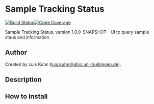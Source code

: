 # Sample Tracking Status

[![Build Status](https://travis-ci.com/qbicsoftware/sample-tracking-status-portlet.svg?branch=development)](https://travis-ci.com/qbicsoftware/sample-tracking-status-portlet)[![Code Coverage]( https://codecov.io/gh/qbicsoftware/sample-tracking-status-portlet/branch/development/graph/badge.svg)](https://codecov.io/gh/qbicsoftware/sample-tracking-status-portlet)

Sample Tracking Status, version 1.0.0-SNAPSHOT - UI to query sample staus and information

## Author
Created by Luis Kuhn (luis.kuhn@qbic.uni-tuebingen.de).

## Description

## How to Install
